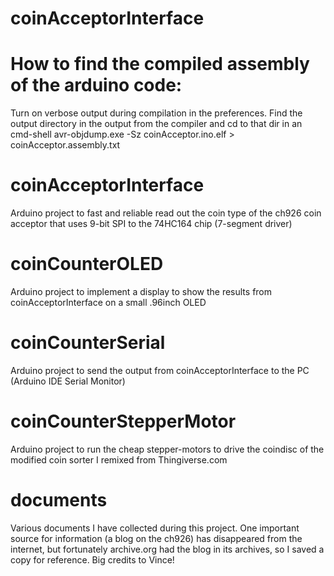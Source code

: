 # coinAcceptorInterface

# How to find the compiled assembly of the arduino code:
Turn on verbose output during compilation in the preferences.
Find the output directory in the output from the compiler and cd to that dir in an cmd-shell
avr-objdump.exe -Sz coinAcceptor.ino.elf > coinAcceptor.assembly.txt


# coinAcceptorInterface
Arduino project to fast and reliable read out the coin type of the ch926 coin acceptor that uses 9-bit SPI to the 74HC164 chip (7-segment driver)

# coinCounterOLED
Arduino project to implement a display to show the results from coinAcceptorInterface on a small .96inch OLED

# coinCounterSerial
Arduino project to send the output from coinAcceptorInterface to the PC (Arduino IDE Serial Monitor)

# coinCounterStepperMotor
Arduino project to run the cheap stepper-motors to drive the coindisc of the modified coin sorter I remixed from Thingiverse.com

# documents
Various documents I have collected during this project. One important source for information (a blog on the ch926) has disappeared from the internet, but fortunately archive.org had the blog in its archives, so I saved a copy for reference. Big credits to Vince!